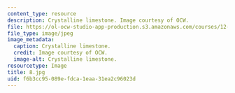 ```yaml
---
content_type: resource
description: Crystalline limestone. Image courtesy of OCW.
file: https://ol-ocw-studio-app-production.s3.amazonaws.com/courses/12-110-sedimentary-geology-fall-2004/f6b3cc95089efdca1eaa31ea2c96023d_8.jpg
file_type: image/jpeg
image_metadata:
  caption: Crystalline limestone.
  credit: Image courtesy of OCW.
  image-alt: Crystalline limestone.
resourcetype: Image
title: 8.jpg
uid: f6b3cc95-089e-fdca-1eaa-31ea2c96023d
---
```

